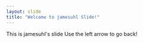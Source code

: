 ```yaml
---
layout: slide
title: "Welcome to jamesuhl Slide!"
---
```

This is jamesuhl's slide
Use the left arrow to go back!
